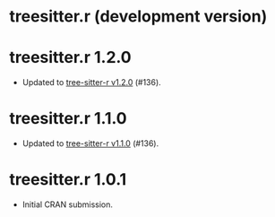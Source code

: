 # treesitter.r (development version)

# treesitter.r 1.2.0

* Updated to [tree-sitter-r v1.2.0](https://github.com/r-lib/tree-sitter-r/blob/main/CHANGELOG.md) (#136).

# treesitter.r 1.1.0

* Updated to [tree-sitter-r v1.1.0](https://github.com/r-lib/tree-sitter-r/blob/main/CHANGELOG.md) (#136).

# treesitter.r 1.0.1

* Initial CRAN submission.
